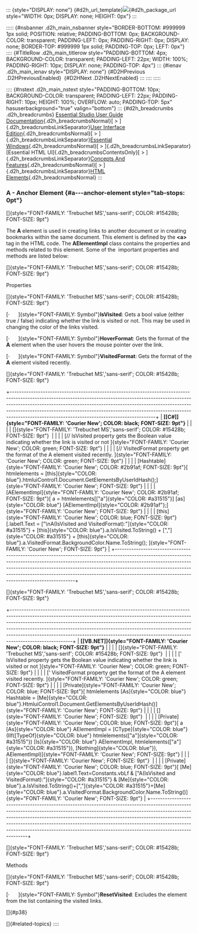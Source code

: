 ::: {style="DISPLAY: none"}
[](ms-xhelp:///?Id=d2h_url_template){#d2h_url_template}![](!package_url!){#d2h_package_url style="WIDTH: 0px; DISPLAY: none; HEIGHT: 0px"}
:::

::::: {#nsbanner .d2h_main_nsbanner style="BORDER-BOTTOM: #999999 1px solid; POSITION: relative; PADDING-BOTTOM: 0px; BACKGROUND-COLOR: transparent; PADDING-LEFT: 0px; PADDING-RIGHT: 0px; DISPLAY: none; BORDER-TOP: #999999 1px solid; PADDING-TOP: 0px; LEFT: 0px"}
:::: {#TitleRow .d2h_main_titlerow style="PADDING-BOTTOM: 4px; BACKGROUND-COLOR: transparent; PADDING-LEFT: 22px; WIDTH: 100%; PADDING-RIGHT: 10px; DISPLAY: none; PADDING-TOP: 4px"}
::: {#ienav .d2h_main_ienav style="DISPLAY: none"}
[](ms-xhelp:///?Id=58746f34-23ad-492a-839d-be543478c65e){#D2HPrevious .D2HPreviousEnabled}  [](ms-xhelp:///?Id=8d5ef9fa-7057-49cf-81de-3d732b4c82fa){#D2HNext .D2HNextEnabled}
:::
::::
:::::

:::: {#nstext .d2h_main_nstext style="PADDING-BOTTOM: 10px; BACKGROUND-COLOR: transparent; PADDING-LEFT: 22px; PADDING-RIGHT: 10px; HEIGHT: 100%; OVERFLOW: auto; PADDING-TOP: 5px" hasuserbackground="true" valign="bottom"}
::: {#d2h_breadcrumbs .d2h_breadcrumbs}
[Essential Studio User Guide Documentation](ms-xhelp:///?Id=12457748-09e3-4d74-a240-8e049cedf030){.d2h_breadcrumbsNormal}[ \> ]{.d2h_breadcrumbsLinkSeparator}[User Interface Edition](ms-xhelp:///?Id=c29296b7-531c-413b-a0ec-488ca1f7f669){.d2h_breadcrumbsNormal}[ \> ]{.d2h_breadcrumbsLinkSeparator}[Essential Windows](ms-xhelp:///?Id=e60759d8-47a4-4570-9d7a-16a68d63f2ea){.d2h_breadcrumbsNormal}[ \> ]{.d2h_breadcrumbsLinkSeparator}[Essential HTML UI]{.d2h_breadcrumbsContentsOnly}[ \> ]{.d2h_breadcrumbsLinkSeparator}[Concepts And Features](ms-xhelp:///?Id=fcb5d682-601f-4d1c-ae54-299d1cc60ad8){.d2h_breadcrumbsNormal}[ \> ]{.d2h_breadcrumbsLinkSeparator}[HTML Elements](ms-xhelp:///?Id=aae39d32-dc39-4d21-aaa8-26cadaa44333){.d2h_breadcrumbsNormal}
:::

### A - Anchor Element {#a---anchor-element style="tab-stops: 0pt"}

[]{style="FONT-FAMILY: 'Trebuchet MS','sans-serif'; COLOR: #15428b; FONT-SIZE: 9pt"} 

The **A** element is used in creating links to another document or in creating bookmarks within the same document. This element is defined by the **\<a\>** tag in the HTML code. The **AElementImpl** class contains the properties and methods related to this element. Some of the  important properties and methods are listed below:

[]{style="FONT-FAMILY: 'Trebuchet MS','sans-serif'; COLOR: #15428b; FONT-SIZE: 9pt"} 

Properties

[]{style="FONT-FAMILY: 'Trebuchet MS','sans-serif'; COLOR: #15428b; FONT-SIZE: 9pt"} 

[·      ]{style="FONT-FAMILY: Symbol"}**IsVisited**: Gets a bool value (either true / false) indicating whether the link is visited or not. This may be used in changing the color of the links visited.

[·      ]{style="FONT-FAMILY: Symbol"}**HoverFormat**: Gets the format of the **A** element when the user hovers the mouse pointer over the link.

[·      ]{style="FONT-FAMILY: Symbol"}**VisitedFormat**: Gets the format of the **A** element visited recently.

[]{style="FONT-FAMILY: 'Trebuchet MS','sans-serif'; COLOR: #15428b; FONT-SIZE: 9pt"} 

+-------------------------------------------------------------------------------------------------------------------------------------------------------------------------------------------------------------------------------------------------------------------------------------------------------------------------------------------------------------------------------------+
| **[\[C#\]]{style="FONT-FAMILY: 'Courier New'; COLOR: black; FONT-SIZE: 9pt"}**                                                                                                                                                                                                                                                                                                      |
|                                                                                                                                                                                                                                                                                                                                                                                     |
| []{style="FONT-FAMILY: 'Trebuchet MS','sans-serif'; COLOR: #15428b; FONT-SIZE: 9pt"}                                                                                                                                                                                                                                                                                                |
|                                                                                                                                                                                                                                                                                                                                                                                     |
| [// IsVisited property gets the Boolean value indicating whether the link is visited or not ]{style="FONT-FAMILY: 'Courier New'; COLOR: green; FONT-SIZE: 9pt"}                                                                                                                                                                                                                     |
|                                                                                                                                                                                                                                                                                                                                                                                     |
| [// VisitedFormat property get the format of the A element visited recently. ]{style="FONT-FAMILY: 'Courier New'; COLOR: green; FONT-SIZE: 9pt"}                                                                                                                                                                                                                                    |
|                                                                                                                                                                                                                                                                                                                                                                                     |
| [Hashtable]{style="FONT-FAMILY: 'Courier New'; COLOR: #2b91af; FONT-SIZE: 9pt"}[ htmlelements = [this]{style="COLOR: blue"}.htmluiControl1.Document.GetElementsByUserIdHash();]{style="FONT-FAMILY: 'Courier New'; FONT-SIZE: 9pt"}                                                                                                                                                 |
|                                                                                                                                                                                                                                                                                                                                                                                     |
| [AElementImpl]{style="FONT-FAMILY: 'Courier New'; COLOR: #2b91af; FONT-SIZE: 9pt"}[ a = htmlelements\[[\"a\"]{style="COLOR: #a31515"}\] [as]{style="COLOR: blue"} [AElementImpl]{style="COLOR: #2b91af"};]{style="FONT-FAMILY: 'Courier New'; FONT-SIZE: 9pt"}                                                                                                                      |
|                                                                                                                                                                                                                                                                                                                                                                                     |
| [this]{style="FONT-FAMILY: 'Courier New'; COLOR: blue; FONT-SIZE: 9pt"}[.label1.Text = [\"\\nA(IsVisited and VisitedFormat):\"]{style="COLOR: #a31515"} + [this]{style="COLOR: blue"}.a.IsVisited.ToString() + [\",\"]{style="COLOR: #a31515"} + [this]{style="COLOR: blue"}.a.VisitedFormat.BackgroundColor.Name.ToString(); ]{style="FONT-FAMILY: 'Courier New'; FONT-SIZE: 9pt"} |
+-------------------------------------------------------------------------------------------------------------------------------------------------------------------------------------------------------------------------------------------------------------------------------------------------------------------------------------------------------------------------------------+

[]{style="FONT-FAMILY: 'Trebuchet MS','sans-serif'; COLOR: #15428b; FONT-SIZE: 9pt"} 

+--------------------------------------------------------------------------------------------------------------------------------------------------------------------------------------------------------------------------------------------------------------------------------------------------------------------------------------------------------------------------------------------------------------------------------+
| **[\[VB.NET\]]{style="FONT-FAMILY: 'Courier New'; COLOR: black; FONT-SIZE: 9pt"}**                                                                                                                                                                                                                                                                                                                                             |
|                                                                                                                                                                                                                                                                                                                                                                                                                                |
| []{style="FONT-FAMILY: 'Trebuchet MS','sans-serif'; COLOR: #15428b; FONT-SIZE: 9pt"}                                                                                                                                                                                                                                                                                                                                           |
|                                                                                                                                                                                                                                                                                                                                                                                                                                |
| [\' IsVisited property gets the Boolean value indicating whether the link is visited or not ]{style="FONT-FAMILY: 'Courier New'; COLOR: green; FONT-SIZE: 9pt"}                                                                                                                                                                                                                                                                |
|                                                                                                                                                                                                                                                                                                                                                                                                                                |
| [\' VisitedFormat property get the format of the A element visited recently. ]{style="FONT-FAMILY: 'Courier New'; COLOR: green; FONT-SIZE: 9pt"}                                                                                                                                                                                                                                                                               |
|                                                                                                                                                                                                                                                                                                                                                                                                                                |
| [Private]{style="FONT-FAMILY: 'Courier New'; COLOR: blue; FONT-SIZE: 9pt"}[ htmlelements [As]{style="COLOR: blue"} Hashtable = [Me]{style="COLOR: blue"}.HtmluiControl1.Document.GetElementsByUserIdHash()]{style="FONT-FAMILY: 'Courier New'; FONT-SIZE: 9pt"}                                                                                                                                                                |
|                                                                                                                                                                                                                                                                                                                                                                                                                                |
| []{style="FONT-FAMILY: 'Courier New'; FONT-SIZE: 9pt"}                                                                                                                                                                                                                                                                                                                                                                         |
|                                                                                                                                                                                                                                                                                                                                                                                                                                |
| [Private]{style="FONT-FAMILY: 'Courier New'; COLOR: blue; FONT-SIZE: 9pt"}[ a [As]{style="COLOR: blue"} AElementImpl = [CType]{style="COLOR: blue"}(IIf([TypeOf]{style="COLOR: blue"} htmlelements([\"a\"]{style="COLOR: #a31515"}) [Is]{style="COLOR: blue"} AElementImpl, htmlelements([\"a\"]{style="COLOR: #a31515"}), [Nothing]{style="COLOR: blue"}), AElementImpl)]{style="FONT-FAMILY: 'Courier New'; FONT-SIZE: 9pt"} |
|                                                                                                                                                                                                                                                                                                                                                                                                                                |
| []{style="FONT-FAMILY: 'Courier New'; FONT-SIZE: 9pt"}                                                                                                                                                                                                                                                                                                                                                                         |
|                                                                                                                                                                                                                                                                                                                                                                                                                                |
| [Private]{style="FONT-FAMILY: 'Courier New'; COLOR: blue; FONT-SIZE: 9pt"}[ [Me]{style="COLOR: blue"}.label1.Text=Constants.vbLf & [\"A(IsVisited and VisitedFormat):\"]{style="COLOR: #a31515"} & [Me]{style="COLOR: blue"}.a.IsVisited.ToString()+[\",\"]{style="COLOR: #a31515"}+[Me]{style="COLOR: blue"}.a.VisitedFormat.BackgroundColor.Name.ToString()]{style="FONT-FAMILY: 'Courier New'; FONT-SIZE: 9pt"}             |
+--------------------------------------------------------------------------------------------------------------------------------------------------------------------------------------------------------------------------------------------------------------------------------------------------------------------------------------------------------------------------------------------------------------------------------+

[]{style="FONT-FAMILY: 'Trebuchet MS','sans-serif'; COLOR: #15428b; FONT-SIZE: 9pt"} 

Methods

[]{style="FONT-FAMILY: 'Trebuchet MS','sans-serif'; COLOR: #15428b; FONT-SIZE: 9pt"} 

[·      ]{style="FONT-FAMILY: Symbol"}**ResetVisited**: Excludes the element from the list containing the visited links.

[]{#p38} 

[]{#related-topics}
::::
